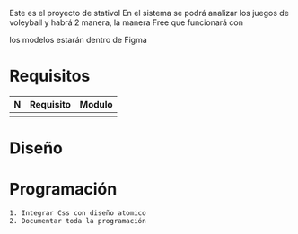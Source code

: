 Este es el proyecto de stativol
En el sistema se podrá analizar los juegos de voleyball y habrá 2 manera,
la manera Free que funcionará con

los modelos estarán dentro de Figma

# Requisitos

| N   | Requisito | Modulo |
| --- | --------- | ------ |
|     |           |        |

# Diseño

# Programación
	1. Integrar Css con diseño atomico
	2. Documentar toda la programación